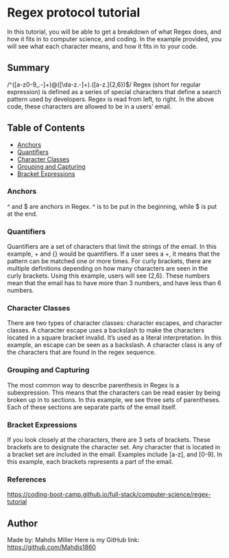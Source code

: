 # Regex protocol tutorial
In this tutorial, you will be able to get a breakdown of what Regex does, and how it fits in to computer science, and coding. In the example provided, you will see what each character means, and how it fits in to your code. 

## Summary
/^([a-z0-9_\.-]+)@([\da-z\.-]+)\.([a-z\.]{2,6})$/
Regex (short for regular expression) is defined as a series of special characters that define a search pattern used by developers. Regex is read from left, to right. In the above code, these characters are allowed to be in a users’ email. 

## Table of Contents
- [Anchors](#anchors)
- [Quantifiers](#quantifiers)
- [Character Classes](#character-classes)
- [Grouping and Capturing](#grouping-and-capturing)
- [Bracket Expressions](#bracket-expressions)

### Anchors
^ and $ are anchors in Regex. ^ is to be put in the beginning, while $ is put at the end.

### Quantifiers
Quantifiers are a set of characters that limit the strings of the email. In this example,  + and {} would be quantifiers. If a user sees a +, it means that the pattern can be matched one or more times. For curly brackets, there are multiple definitions depending on how many characters are seen in the curly brackets. Using this example, users will see {2,6}. These numbers mean that the email has to have more than 3 numbers, and have less than 6 numbers. 

### Character Classes
There are two types of character classes: character escapes, and character classes. A character escape uses a backslash to make the characters located in a square bracket invalid. It’s used as a literal interpretation. In this example, an escape can be seen as a backslash.  A character class is any of the characters that are found in the regex sequence.

### Grouping and Capturing
The most common way to describe parenthesis in Regex is a subexpression. This means that the characters can be read easier by being broken up in to sections. In this example, we see three sets of parentheses. Each of these sections are separate parts of the email itself. 
 
### Bracket Expressions
If you look closely at the characters, there are 3 sets of brackets. These brackets are to designate the character set. Any character that is located in a bracket set are included in the email. Examples include [a-z], and [0-9]. In this example, each brackets represents a part of the email. 

### References
https://coding-boot-camp.github.io/full-stack/computer-science/regex-tutorial

## Author
Made by: Mahdis Miller
Here is my GitHub link: https://github.com/Mahdis1860
